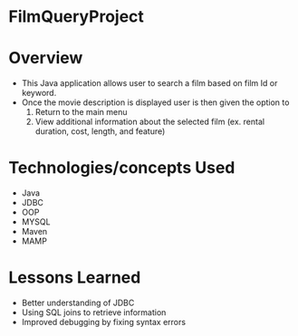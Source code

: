 # FilmQueryProject


# Overview
- This Java application allows user to search a film based on film Id or keyword.
- Once the movie description is displayed user is then given the option to
	1. Return to the main menu
	2. View additional information about the selected film (ex. rental duration, cost, length, and feature)

# Technologies/concepts Used
- Java
- JDBC
- OOP
- MYSQL
- Maven
- MAMP

# Lessons Learned
- Better understanding of JDBC
- Using SQL joins to retrieve information
- Improved debugging by fixing syntax errors 

